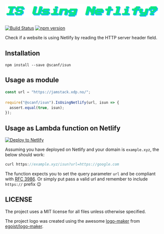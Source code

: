 # ![isun - Is Using Netlify?](./logo.png)

[![Build Status](https://travis-ci.org/scanf/isun.svg?branch=master)](https://travis-ci.org/scanf/isun) [![npm version](https://badge.fury.io/js/%40scanf%2Fisun.svg)](https://badge.fury.io/js/%40scanf%2Fisun)

Check if a website is using Netlify by reading the HTTP server header field.

## Installation

    npm install --save @scanf/isun

## Usage as module

```js
const url = "https://jamstack.xdp.no/";

require("@scanf/isun").IsUsingNetlify(url, isun => {
  assert.equal(true, isun);
});
```

## Usage as Lambda function on Netlify

[![Deploy to Netlify](https://www.netlify.com/img/deploy/button.svg)](https://app.netlify.com/start/deploy?repository=https://github.com/scanf/isun)

Assuming you have deployed on Netlify and your domain is `example.xyz`, the below should work:

```js
curl https://example.xyz/isun?url=https://google.com
```

The function expects you to set the query parameter `url` and be compliant with [RFC 3986](https://www.ietf.org/rfc/rfc3986.txt). Or simply put pass
a valid url and remember to include `https://` prefix :wink:

## LICENSE

The project uses a MIT license for all files unless otherwise specified.

The project logo was created using the awesome [logo-maker](https://logo-maker.egoist.sh/) from [egoist/logo-maker](https://github.com/egoist/logo-maker).
